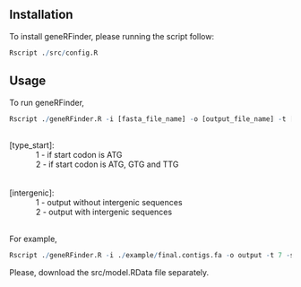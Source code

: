 ## Installation

To install geneRFinder, please running the script follow:
``` R
Rscript ./src/config.R
```

## Usage

To run geneRFinder, 
``` R
Rscript ./geneRFinder.R -i [fasta_file_name] -o [output_file_name] -t [thread_number] -s [type_start] -n [intergenic]
``` 

<br />
[type_start]: <br />
&nbsp;&nbsp;&nbsp;&nbsp;&nbsp;&nbsp;&nbsp;&nbsp;&nbsp;&nbsp;&nbsp;&nbsp;1 - if start codon is ATG <br />
&nbsp;&nbsp;&nbsp;&nbsp;&nbsp;&nbsp;&nbsp;&nbsp;&nbsp;&nbsp;&nbsp;&nbsp;2 - if start codon is ATG, GTG and TTG <br />
<br />

<br />
[intergenic]: <br />
&nbsp;&nbsp;&nbsp;&nbsp;&nbsp;&nbsp;&nbsp;&nbsp;&nbsp;&nbsp;&nbsp;&nbsp;1 - output without intergenic sequences <br />
&nbsp;&nbsp;&nbsp;&nbsp;&nbsp;&nbsp;&nbsp;&nbsp;&nbsp;&nbsp;&nbsp;&nbsp;2 - output with intergenic sequences <br />
<br />

For example,

``` R
Rscript ./geneRFinder.R -i ./example/final.contigs.fa -o output -t 7 -s 1 -n 1
``` 

Please, download the src/model.RData file separately.

